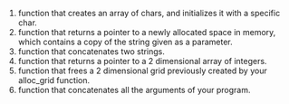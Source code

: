 1. function that creates an array of chars, and initializes it with a specific char.
2. function that returns a pointer to a newly allocated space in memory, which contains a copy of the string given as a parameter.
3. function that concatenates two strings.
4. function that returns a pointer to a 2 dimensional array of integers.
5.  function that frees a 2 dimensional grid previously created by your alloc_grid function.
6.  function that concatenates all the arguments of your program.

